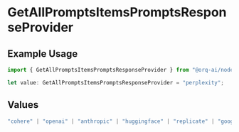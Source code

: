 # GetAllPromptsItemsPromptsResponseProvider

## Example Usage

```typescript
import { GetAllPromptsItemsPromptsResponseProvider } from "@orq-ai/node/models/operations";

let value: GetAllPromptsItemsPromptsResponseProvider = "perplexity";
```

## Values

```typescript
"cohere" | "openai" | "anthropic" | "huggingface" | "replicate" | "google" | "google-ai" | "azure" | "aws" | "anyscale" | "perplexity" | "groq" | "fal" | "leonardoai" | "nvidia"
```